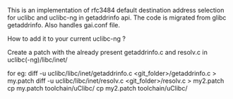 This is an implementation of rfc3484 default destination address selection for uclibc and uclibc-ng in getaddrinfo api. The code is migrated from glibc getaddrinfo.
Also handles gai.conf file.



How to add it to your current uclibc-ng ?

Create a patch with the already present getaddrinfo.c and resolv.c in uclibc(-ng)/libc/inet/

for eg: 
    diff -u uclibc/libc/inet/getaddrinfo.c <git_folder>/getaddrinfo.c > my.patch
    diff -u uclibc/libc/inet/resolv.c <git_folder>/resolv.c > my2.patch
    cp my.patch  toolchain/uClibc/
    cp my2.patch toolchain/uClibc/
